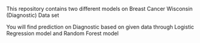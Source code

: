 This repository contains two different models on Breast Cancer Wisconsin (Diagnostic) Data set

You will find prediction on Diagnostic based on given data through Logistic Regression model and Random Forest model
